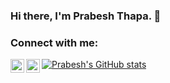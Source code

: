 ### Hi there, I'm Prabesh Thapa. 👋

### Connect with me:

[<img align="left" alt="Facebook" width="22px" src="https://cdn.jsdelivr.net/npm/simple-icons@v3/icons/facebook.svg" />][facebook]
[<img align="left" alt="Twitter" width="22px" src="https://cdn.jsdelivr.net/npm/simple-icons@v3/icons/twitter.svg" />][twitter]


[![Prabesh's GitHub stats](https://github-readme-stats.vercel.app/api?username=pr4besh&show_icons=true&include_all_commits=true)](https://github.com/pr4besh/github-readme-stats)


[facebook]: https://www.facebook.com/prabesh.npofficial
[twitter]: https://twitter.com/entry404
[instagram]: https://www.instagram.com/entry.d.404/


